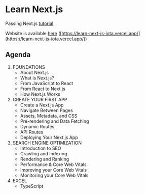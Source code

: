# Learn Next.js

Passing Next.js [tutorial](https://nextjs.org/learn/foundations/about-nextjs)

Website is available [here](https://learn-next-js-iota.vercel.app/) ([https://learn-next-js-iota.vercel.app/](https://learn-next-js-iota.vercel.app/))

## Agenda

1. FOUNDATIONS
    * About Next.js
    * What is Next.js?
    * From JavaScript to React
    * From React to Next.js
    * How Next.js Works
2. CREATE YOUR FIRST APP
    * Create a Next.js App
    * Navigate Between Pages
    * Assets, Metadata, and CSS
    * Pre-rendering and Data Fetching
    * Dynamic Routes
    * API Routes
    * Deploying Your Next.js App
4. SEARCH ENGINE OPTIMIZATION
    * Introduction to SEO
    * Crawling and Indexing
    * Rendering and Ranking
    * Performance & Core Web Vitals
    * Improving your Core Web Vitals
    * Monitoring your Core Web Vitals
5. EXCEL
    * TypeScript